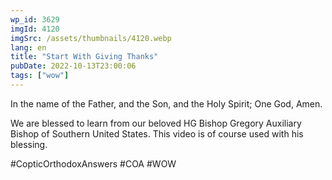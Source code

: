 ```yaml
---
wp_id: 3629
imgId: 4120
imgSrc: /assets/thumbnails/4120.webp
lang: en
title: "Start With Giving Thanks"
pubDate: 2022-10-13T23:00:06
tags: ["wow"]
---
```


<!-- page: 6 -->

<p>In the name of the Father, and the Son, and the Holy Spirit; One God, Amen. </p>
<p>We are blessed to learn from our beloved HG Bishop Gregory Auxiliary Bishop of Southern United States. This video is of course used with his blessing.</p>
<p>#CopticOrthodoxAnswers #COA #WOW</p>
